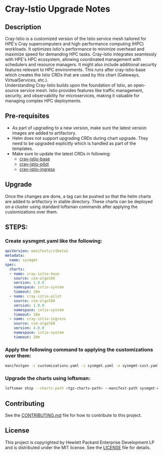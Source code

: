 # Cray-Istio Upgrade Notes

## Description
Cray-Istio is a customized version of the Istio service mesh tailored for HPE's Cray supercomputers and high-performance computing (HPC) workloads. It optimizes Istio's performance to minimize overhead and maximize speed for demanding HPC tasks. Cray-Istio integrates seamlessly with HPE's HPC ecosystem, allowing coordinated management with schedulers and resource managers. It might also include additional security features relevant to HPC environments. This runs after cray-istio-base which creates the Istio CRDs that
are used by this chart (Gateways, VirtualServices, etc.).<br>
Understanding Cray-Istio builds upon the foundation of Istio, an open-source service mesh. Istio provides features like traffic management, security, and observability for microservices, making it valuable for managing complex HPC deployments.

## Pre-requisites
- As part of upgrading to a new version, make sure the latest version images are added to artifactory.
- Helm does not support upgrading CRDs during chart upgrade. They need to be upgraded explicitly which is handled as part of the templates.
- Make sure to update the latest CRDs in following:
    - <a href="https://github.com/Cray-HPE/cray-istio/tree/master/kubernetes/cray-istio-base">cray-istio-base</a>
    - <a href="https://github.com/Cray-HPE/cray-istio/tree/master/kubernetes/cray-istio-pilot">cray-istio-pilot</a>
    - <a href="https://github.com/Cray-HPE/cray-istio/tree/master/kubernetes/cray-istio-ingress">cray-istio-ingress</a>

## Upgrade
Once the changes are done, a tag can be pushed so that the helm charts are added to artifactory in stable directory. These charts can be deployed on a cluster using standard loftsman commands after applying the customizations over them.<br>

## STEPS:

### Create sysmgmt.yaml like the following:

```yaml
apiVersion: manifests/v1beta1
metadata:
  name: sysmgmt
spec:
  charts:
  - name: cray-istio-base
    source: csm-algol60
    version: 1.0.0
    namespace: istio-system
    timeout: 10m
  - name: cray-istio-pilot
    source: csm-algol60
    version: 1.0.0
    namespace: istio-system
    timeout: 10m
  - name: cray-istio-ingress
    source: csm-algol60
    version: 4.0.0
    namespace: istio-system
    timeout: 20m
```

### Apply the following command to applying the customizations over them:

```sh
manifestgen -c customizations.yaml -i sysmgmt.yaml -o sysmgmt-cust.yaml 
```

### Upgrade the charts using loftsman:

```sh 
loftsman ship --charts-path <tgz-charts-path> --manifest-path sysmgmt-cust.yaml 
```

## Contributing
See the <a href="https://github.com/Cray-HPE/cray-istio/blob/master/CONTRIBUTING.md">CONTRIBUTING.md</a> file for how to contribute to this project.
 
## License
This project is copyrighted by Hewlett Packard Enterprise Development LP and is distributed under the MIT license. See the <a href="https://github.com/Cray-HPE/cray-istio/blob/master/LICENSE">LICENSE</a> file for details.
